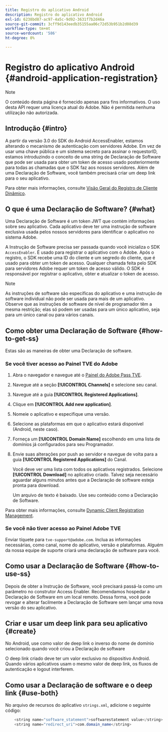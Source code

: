 ```yaml
---
title: Registro do aplicativo Android
description: Registro do aplicativo Android
exl-id: 6238bd87-ac97-4a5c-9d92-3631f7b2d46a
source-git-commit: 3cff9d143eedb35155aa06c72d53b951b2d08d39
workflow-type: tm+mt
source-wordcount: '586'
ht-degree: 0%

---
```


# Registro do aplicativo Android {#android-application-registration}

>[!NOTE]
>
>O conteúdo desta página é fornecido apenas para fins informativos. O uso desta API requer uma licença atual do Adobe. Não é permitida nenhuma utilização não autorizada.

## Introdução {#intro}

A partir da versão 3.0 do SDK do Android AccessEnabler, estamos alterando o mecanismo de autenticação com servidores Adobe. Em vez de usar uma chave pública e um sistema secreto para assinar o requestorID, estamos introduzindo o conceito de uma string de Declaração de Software que pode ser usada para obter um token de acesso usado posteriormente para todas as chamadas que o SDK faz aos nossos servidores. Além de uma Declaração de Software, você também precisará criar um deep link para o seu aplicativo.

Para obter mais informações, consulte [Visão Geral do Registro de Cliente Dinâmico](./dcr-api/dynamic-client-registration-overview.md).

## O que é uma Declaração de Software? {#what}

Uma Declaração de Software é um token JWT que contém informações sobre seu aplicativo. Cada aplicativo deve ter uma instrução de software exclusiva usada pelos nossos servidores para identificar o aplicativo no sistema Adobe.

A Instrução de Software precisa ser passada quando você inicializa o SDK `AccessEnabler`. É usado para registrar o aplicativo com o Adobe. Após o registro, o SDK recebe uma ID do cliente e um segredo do cliente, que é usado para obter um token de acesso. Qualquer chamada feita pelo SDK para servidores Adobe requer um token de acesso válido. O SDK é responsável por registrar o aplicativo, obter e atualizar o token de acesso.

>[!NOTE]
>
>As instruções de software são específicas do aplicativo e uma instrução de software individual não pode ser usada para mais de um aplicativo. Observe que as instruções de software de nível de programador têm a mesma restrição; elas só podem ser usadas para um único aplicativo, seja para um único canal ou para vários canais.

## Como obter uma Declaração de Software {#how-to-get-ss}

Estas são as maneiras de obter uma Declaração de software.

### Se você tiver acesso ao Painel TVE do Adobe

1. Abra o navegador e navegue até o [Painel do Adobe Pass TVE](https://console.auth.adobe.com).

1. Navegue até a seção **[!UICONTROL Channels]** e selecione seu canal.

1. Navegue até a guia **[!UICONTROL Registered Applications]**.

1. Clique em **[!UICONTROL Add new application]**.

1. Nomeie o aplicativo e especifique uma versão.

1. Selecione as plataformas em que o aplicativo estará disponível (Android, neste caso).

1. Forneça um **[!UICONTROL Domain Name]** escolhendo em uma lista de domínios já configurados para seu Programador.

1. Envie suas alterações por push ao servidor e navegue de volta para a guia **[!UICONTROL Registered Applications]** do Canal.

   Você deve ver uma lista com todos os aplicativos registrados. Selecione **[!UICONTROL Download]** no aplicativo criado. Talvez seja necessário aguardar alguns minutos antes que a Declaração de software esteja pronta para download.

   Um arquivo de texto é baixado. Use seu conteúdo como a Declaração de Software.

Para obter mais informações, consulte [Dynamic Client Registration Management](./dcr-api/dynamic-client-registration-overview.md#dynamic-client-registration-management).

### Se você não tiver acesso ao Painel Adobe TVE

Enviar tíquete para `tve-support@adobe.com`. Inclua as informações necessárias, como canal, nome do aplicativo, versão e plataformas. Alguém da nossa equipe de suporte criará uma declaração de software para você.

## Como usar a Declaração de Software {#how-to-use-ss}

Depois de obter a Instrução de Software, você precisará passá-la como um parâmetro no construtor Access Enabler. Recomendamos hospedar a Declaração de Software em um local remoto. Dessa forma, você pode revogar e alterar facilmente a Declaração de Software sem lançar uma nova versão do seu aplicativo.

## Criar e usar um deep link para seu aplicativo {#create}

No Android, use como valor de deep link o inverso do nome de domínio selecionado quando você criou a Declaração de software

O deep link criado deve ter um valor exclusivo no dispositivo Android. Quando vários aplicativos usam o mesmo valor de deep link, os fluxos de autenticação e logout interferem.

## Como usar a Declaração de software e o deep link {#use-both}

No arquivo de recursos do aplicativo `strings.xml`, adicione o seguinte código:

```JAVA
    <string name="software_statement">softwarestatement value</string>
    <string name="redirect_uri">com.domain_name</string>
```
